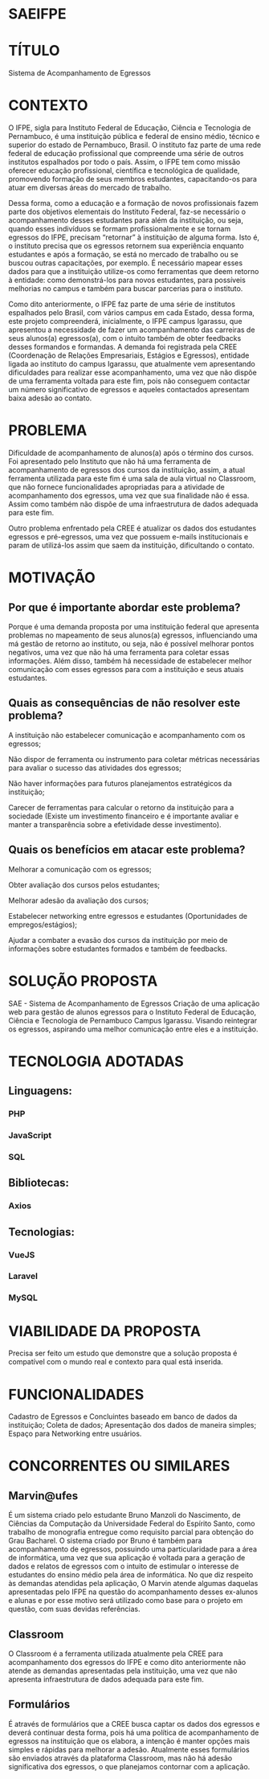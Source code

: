 # SAEIFPE

# TÍTULO

Sistema de Acompanhamento de Egressos

# CONTEXTO

O IFPE, sigla para Instituto Federal de Educação, Ciência e Tecnologia de Pernambuco, é uma instituição pública e federal de ensino médio, técnico e superior do estado de Pernambuco, Brasil. O instituto faz parte de uma rede federal de educação profissional que compreende uma série de outros institutos espalhados por todo o país. Assim, o IFPE tem como missão oferecer educação profissional, científica e tecnológica de qualidade, promovendo formação de seus membros estudantes, capacitando-os para atuar em diversas áreas do mercado de trabalho.

Dessa forma, como a educação e a formação de novos profissionais fazem parte dos objetivos elementais do Instituto Federal, faz-se necessário o acompanhamento desses estudantes para além da instituição, ou seja, quando esses indivíduos se formam profissionalmente e se tornam egressos do IFPE, precisam “retornar” à instituição de alguma forma. Isto é, o instituto precisa que os egressos retornem sua experiência enquanto estudantes e após a formação, se está no mercado de trabalho ou se buscou outras capacitações, por exemplo. É necessário mapear esses dados para que a instituição utilize-os como ferramentas que deem retorno à entidade: como demonstrá-los para novos estudantes, para possíveis melhorias no campus e também para buscar parcerias para o instituto.

Como dito anteriormente, o IFPE faz parte de uma série de institutos espalhados pelo Brasil, com vários campus em cada Estado, dessa forma, este projeto compreenderá, inicialmente, o IFPE campus Igarassu, que apresentou a necessidade de fazer um acompanhamento das carreiras de seus alunos(a) egressos(a), com o intuito também de obter feedbacks desses formandos e formandas. A demanda foi registrada pela CREE (Coordenação de Relações Empresariais, Estágios e Egressos), entidade ligada ao instituto do campus Igarassu, que atualmente vem apresentando dificuldades para realizar esse acompanhamento, uma vez que não dispõe de uma ferramenta voltada para este fim, pois não conseguem contactar um número significativo de egressos e aqueles contactados apresentam baixa adesão ao contato.


# PROBLEMA

Dificuldade de acompanhamento de alunos(a) após o término dos cursos. Foi apresentado pelo Instituto que não há uma ferramenta de acompanhamento de egressos dos cursos da instituição, assim, a atual ferramenta utilizada para este fim é uma sala de aula virtual no Classroom, que não fornece funcionalidades apropriadas para a atividade de acompanhamento dos egressos, uma vez que sua finalidade não é essa. Assim como também não dispõe de uma infraestrutura de dados adequada para este fim.

Outro problema enfrentado pela CREE é atualizar os dados dos estudantes egressos e pré-egressos, uma vez que possuem e-mails institucionais e param de utilizá-los assim que saem da instituição, dificultando o contato.


# MOTIVAÇÃO 

## Por que é importante abordar este problema?

Porque é uma demanda proposta por uma instituição federal que apresenta problemas no mapeamento de seus alunos(a) egressos, influenciando uma má gestão de retorno ao instituto, ou seja, não é possível melhorar pontos negativos, uma vez que não há uma ferramenta para coletar essas informações. Além disso, também há necessidade de estabelecer melhor comunicação com esses egressos para com a instituição e seus atuais estudantes.

## Quais as consequências de não resolver este problema?

A instituição não estabelecer comunicação e acompanhamento com os egressos;

Não dispor de ferramenta ou instrumento para coletar métricas necessárias para avaliar o sucesso das atividades dos egressos;

Não haver informações para futuros planejamentos estratégicos da instituição;

Carecer de ferramentas para calcular o retorno da instituição para a sociedade (Existe um investimento financeiro e é importante avaliar e manter a transparência sobre a efetividade desse investimento).


## Quais os benefícios em atacar este problema?

Melhorar a comunicação com os egressos;

Obter avaliação dos cursos pelos estudantes;

Melhorar adesão da avaliação dos cursos;

Estabelecer networking entre egressos e estudantes (Oportunidades de empregos/estágios);

Ajudar a combater a evasão dos cursos da instituição por meio de informações sobre estudantes formados e também de feedbacks.

# SOLUÇÃO PROPOSTA

SAE - Sistema de Acompanhamento de Egressos
	Criação de uma aplicação web para gestão de alunos egressos para o Instituto Federal de Educação, Ciência e Tecnologia de Pernambuco Campus Igarassu. Visando reintegrar os egressos, aspirando uma melhor comunicação entre eles e a instituição.


# TECNOLOGIA ADOTADAS

## Linguagens: 

### PHP
### JavaScript
### SQL

## Bibliotecas:

### Axios

## Tecnologias:

### VueJS
### Laravel
### MySQL

# VIABILIDADE DA PROPOSTA

  Precisa ser feito um estudo que demonstre que a solução proposta é compatível com o mundo real e contexto para qual está inserida.

# FUNCIONALIDADES

Cadastro de Egressos e Concluintes baseado em banco de dados da instituição;
Coleta de dados;
Apresentação dos dados de maneira simples;
Espaço para Networking entre usuários.

# CONCORRENTES OU SIMILARES

## Marvin@ufes

É um sistema criado pelo estudante Bruno Manzoli do Nascimento, de Ciências da Computação da Universidade Federal do Espírito Santo, como trabalho de monografia entregue como requisito parcial para obtenção do Grau Bacharel. O sistema criado por Bruno é também para acompanhamento de egressos, possuindo uma particularidade para a área de informática, uma vez que sua aplicação é voltada para a geração de dados e relatos de egressos com o intuito de estimular o interesse de estudantes do ensino médio pela área de informática.  No que diz respeito às demandas atendidas pela aplicação, O Marvin atende algumas daquelas apresentadas pelo IFPE na questão do acompanhamento desses ex-alunos e alunas e por esse motivo será utilizado como base para o projeto em questão, com suas devidas referências.

## Classroom

O Classroom é a ferramenta utilizada atualmente pela CREE para acompanhamento dos egressos do IFPE e como dito anteriormente não atende as demandas apresentadas pela instituição, uma vez que não apresenta infraestrutura de dados adequada para este fim.

## Formulários

É através de formulários que a CREE busca captar os dados dos egressos e deverá continuar desta forma, pois há uma política de acompanhamento de egressos na instituição que os elabora, a intenção é manter opções mais simples e rápidas para melhorar a adesão. Atualmente esses formulários são enviados através da plataforma Classroom, mas não há adesão significativa dos egressos, o que planejamos contornar com a aplicação.


